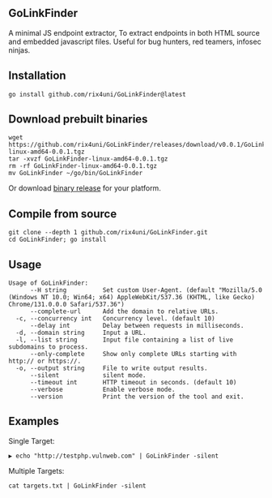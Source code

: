 ## GoLinkFinder

A minimal JS endpoint extractor, To extract endpoints in both HTML source and embedded javascript files. Useful for bug hunters, red teamers, infosec ninjas.

## Installation
```
go install github.com/rix4uni/GoLinkFinder@latest
```

## Download prebuilt binaries
```
wget https://github.com/rix4uni/GoLinkFinder/releases/download/v0.0.1/GoLinkFinder-linux-amd64-0.0.1.tgz
tar -xvzf GoLinkFinder-linux-amd64-0.0.1.tgz
rm -rf GoLinkFinder-linux-amd64-0.0.1.tgz
mv GoLinkFinder ~/go/bin/GoLinkFinder
```
Or download [binary release](https://github.com/rix4uni/GoLinkFinder/releases) for your platform.

## Compile from source
```
git clone --depth 1 github.com/rix4uni/GoLinkFinder.git
cd GoLinkFinder; go install
```

## Usage
```
Usage of GoLinkFinder:
      --H string          Set custom User-Agent. (default "Mozilla/5.0 (Windows NT 10.0; Win64; x64) AppleWebKit/537.36 (KHTML, like Gecko) Chrome/131.0.0.0 Safari/537.36")
      --complete-url      Add the domain to relative URLs.
  -c, --concurrency int   Concurrency level. (default 10)
      --delay int         Delay between requests in milliseconds.
  -d, --domain string     Input a URL.
  -l, --list string       Input file containing a list of live subdomains to process.
      --only-complete     Show only complete URLs starting with http:// or https://.
  -o, --output string     File to write output results.
      --silent            silent mode.
      --timeout int       HTTP timeout in seconds. (default 10)
      --verbose           Enable verbose mode.
      --version           Print the version of the tool and exit.
```

## Examples
Single Target:
```
▶ echo "http://testphp.vulnweb.com" | GoLinkFinder -silent
```

Multiple Targets:
```
cat targets.txt | GoLinkFinder -silent
```